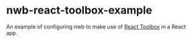 # nwb-react-toolbox-example

An example of configuring nwb to make use of [React Toolbox](http://www.react-toolbox.com/) in a React app.

